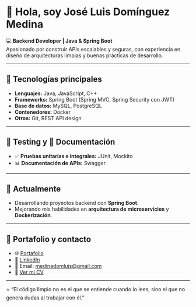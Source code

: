 # 👋 Hola, soy José Luis Domínguez Medina

💻 **Backend Developer | Java & Spring Boot**  
Apasionado por construir APIs escalables y seguras, con experiencia en diseño de arquitecturas limpias y buenas prácticas de desarrollo.  

---

## 🚀 Tecnologías principales
- **Lenguajes:** Java, JavaScript, C++
- **Frameworks:** Spring Boot (Spring MVC, Spring Security con JWT)  
- **Base de datos:** MySQL, PostgreSQL  
- **Contenedores:** Docker  
- **Otros:** Git, REST API design  

---

## 🧪 Testing y 📝 Documentación
- ✅ **Pruebas unitarias e integrales:** JUnit, Mockito  
- 📊 **Documentación de APIs:** Swagger

---

## 📌 Actualmente
- Desarrollando proyectos backend con **Spring Boot**.  
- Mejorando mis habilidades en **arquitectura de microservicios** y **Dockerización**.  

---

## 📂 Portafolio y contacto
- 🌐 [Portafolio](https://joseluis-dm.github.io/portafolio/)  
- 💼 [LinkedIn](https://www.linkedin.com/in/josé-luis-domínguez-medina)  
- 📧 Email: medinadomluis@gmail.com
- 📄 [Ver mi CV](https://drive.google.com/file/d/19DM_GINC-zvVsUYfDMdBc-C3nc4SBas9/view?usp=drive_link)

---

⭐️ “El código limpio no es el que se entiende cuando lo lees, sino el que no genera dudas al trabajar con él.”  
